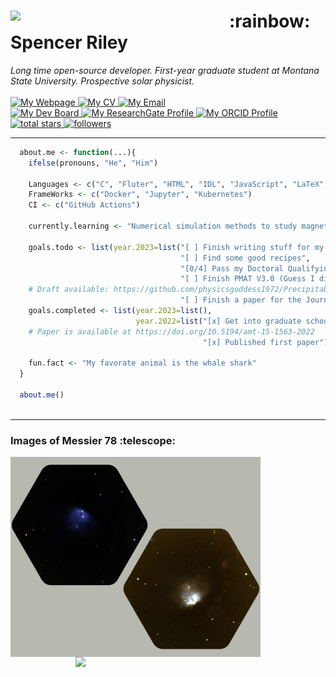<div>
<img align='left' src="https://media2.giphy.com/media/3o7TKGMEexYBEhuoGk/giphy.gif" width="350">
<h1>:rainbow: Spencer Riley</h1>
  <i>
    Long time open-source developer. First-year graduate student at Montana State University. Prospective solar physicist.
  </i>
  <br><br>
  <a href="https://sriley.dev">
    <img title="My Webpage" src="https://img.shields.io/badge/sriley.dev-46a2f1.svg?&style=flat-square&logo=Google-Chrome&logoColor=white"/>
 </a>
  <a href="https://cv.sriley.dev">
    <img title="My CV" src="https://custom-icon-badges.demolab.com/badge/CV-46a2f1.svg?color=46a2f1&style=flat-square&labelColor=46a2f1&logo=log"/>
  </a>
  <a href="mailto:academic@sriley.dev">
    <img title="My Email" src="https://custom-icon-badges.demolab.com/badge/academic@sriley.dev-46a2f1.svg?color=46a2f1&style=flat-square&labelColor=46a2f1&logo=mail"/>
  </a>
  <br>
<a href="https://board.sriley.dev">
    <img title="My Dev Board" src="https://img.shields.io/badge/Trello-0052CC.svg?&style=flat-square&logo=Trello&logoColor=white"/>
 </a>
 <a href="https://rgate.sriley.dev">       
   <img title="My ResearchGate Profile" src="https://img.shields.io/badge/-ResearchGate-00CCBB.svg?&style=flat-square&logo=researchgate&logoColor=white"/>
  </a>
  <a href="https://orcid.org/0000-0001-7949-9163">
    <img title="My ORCID Profile" src="https://img.shields.io/badge/ORCID-A6CE39.svg?&style=flat-square&logo=orcid&logoColor=white"/>
  </a>
  </div>
  <div align="left">
    <a href="https://github.com/PharaohCola13?tab=repositories&sort=stargazers">
      <img alt="total stars" title="Total stars on GitHub" src="https://custom-icon-badges.demolab.com/github/stars/PharaohCola13?color=55960c&style=flat-square&labelColor=488207&logo=star"/>
    </a>
    <a href="https://github.com/PharaohCola13?tab=followers">
      <img alt="followers" title="Follow me on Github" src="https://custom-icon-badges.demolab.com/github/followers/PharaohCola13?color=236ad3&labelColor=1155ba&style=flat-square&logo=person-add&logoColor=white"/>
    </a>
</div>
<hr>
<!-- <img align='right' src="https://github.com/PharaohCola13/PharaohCola13/blob/master/octocat.png?raw=true" width="200"> -->

```R
  about.me <- function(...){
    ifelse(pronouns, "He", "Him")
  
    Languages <- c("C", "Fluter", "HTML", "IDL", "JavaScript", "LaTeX", "Python", "R", "Shell")
    FrameWorks <- c("Docker", "Jupyter", "Kubernetes")
    CI <- c("GitHub Actions")

    currently.learning <- "Numerical simulation methods to study magnetohydrodynamics."

    goals.todo <- list(year.2023=list("[ ] Finish writing stuff for my blog",
                                      "[ ] Find some good recipes", 
                                      "[0/4] Pass my Doctoral Qualifying Exams",
                                      "[ ] Finish PMAT V3.0 (Guess I didn't finish this yet)",
    # Draft available: https://github.com/physicsgoddess1972/Precipitable-Water-Model/blob/paper/paper.pdf
                                      "[ ] Finish a paper for the Journal of Open Source Software"))
    goals.completed <- list(year.2023=list(),
                            year.2022=list("[x] Get into graduate school",
    # Paper is available at https://doi.org/10.5194/amt-15-1563-2022
                                           "[x] Published first paper"))
                                            
    fun.fact <- "My favorate animal is the whale shark"
  }
  
  about.me()
  
```
<hr>
<h3>Images of Messier 78 :telescope:</h3>
<img align="left" src="./M78.png" width="400">
<img align='right' src="https://github-profile-trophy.vercel.app/?username=PharaohCola13&theme=discord&column=3" width="400">
